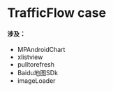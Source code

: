 # TrafficFlow case

#### 涉及：
- MPAndroidChart
- xlistview
- pulltorefresh
- Baidu地图SDk
- imageLoader
